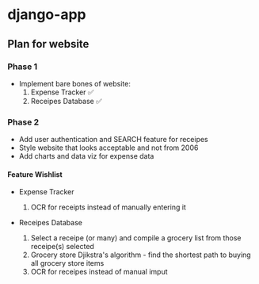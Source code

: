 # django-app

## Plan for website

### Phase 1
 - Implement bare bones of website:
    1. Expense Tracker :white_check_mark:
    2. Receipes Database :white_check_mark:

### Phase 2
 - Add user authentication and SEARCH feature for receipes
 - Style website that looks acceptable and not from 2006
 - Add charts and data viz for expense data

#### Feature Wishlist

- Expense Tracker
    1. OCR for receipts instead of manually entering it

- Receipes Database
    1. Select a receipe (or many) and compile a grocery list from those receipe(s) selected
    2. Grocery store Djikstra's algorithm - find the shortest path to buying all grocery store items
    3. OCR for receipes instead of manual imput